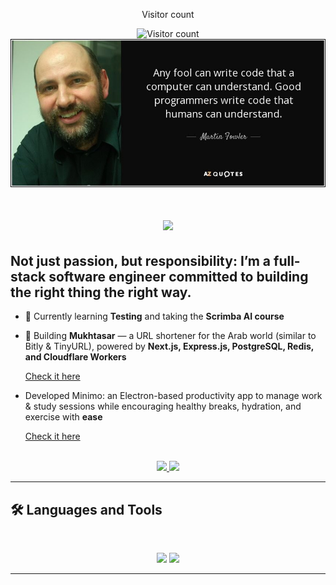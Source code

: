 <div align="center">
  <p>Visitor count</p>
  <img src="https://komarev.com/ghpvc/?username=abdoemadselim&label=Profile%20views&color=0e75b6&style=flat" alt="Visitor count" />
</div>

<img src="https://github.com/abdoemadselim/abdoemadselim/blob/main/banner.jpeg" alt="Banner of a great saying of a great engineer">

<h1 align="center">
    <img src="https://readme-typing-svg.herokuapp.com/?font=Inter&size=48&center=true&vCenter=true&width=500&height=70&color=4493F8&duration=4000&lines=Hi+There!+👋;+I'm+Abdelrahman+Emad!;" />
</h1>

## Not just passion, but responsibility: I’m a full-stack software engineer committed to building the right thing the right way.

- 🌱 Currently learning **Testing** and taking the **Scrimba AI course**
- 🚀 Building **Mukhtasar** — a URL shortener for the Arab world (similar to Bitly & TinyURL), powered by **Next.js, Express.js, PostgreSQL, Redis, and Cloudflare Workers**

  <a href="https://www.mukhtasar.pro/" alt="Mukhtasar url shortener service">Check it here</a>

- Developed Minimo: an Electron-based productivity app to manage work & study sessions while encouraging healthy breaks, hydration, and exercise with **ease**

  <a href="https://www.minimoapp.pro/" alt="Minimo: productivity app">Check it here</a>
<br>

<div align="center">
  <a href="abdoemadselim11@gmail.com">
    <img src="https://img.shields.io/badge/Gmail-333333?style=for-the-badge&logo=gmail&logoColor=red" />
  </a>
  <a href="https://www.linkedin.com/in/abdulrahman-emad-selim/" target="_blank">
    <img src="https://img.shields.io/badge/LinkedIn-0077B5?style=for-the-badge&logo=linkedin&logoColor=white" target="_blank" />
  </a>
</div>

<hr>

## 🛠️ Languages and Tools

<br>

<p align="center">
  <img src="https://skillicons.dev/icons?i=java,spring,ts,nodejs,react,nextjs,mongodb,postgres,prisma" />
  <img src="https://skillicons.dev/icons?i=html,css,sass,tailwind,js,vue,redux,d3,git,postman,figma" />
</p>

<hr>
